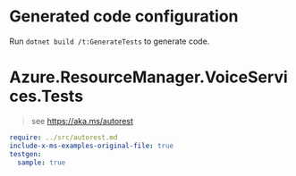 # Generated code configuration

Run `dotnet build /t:GenerateTests` to generate code.

# Azure.ResourceManager.VoiceServices.Tests

> see https://aka.ms/autorest
``` yaml
require: ../src/autorest.md
include-x-ms-examples-original-file: true
testgen:
  sample: true
```